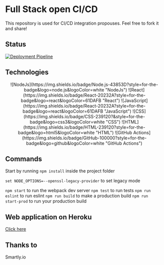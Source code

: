 # Full Stack open CI/CD

This repository is used for CI/CD integration propouses. Feel free to fork it and share!

## Status
[![Deployment Pipeline](https://github.com/jlferrete/full-stack-open-pokedex-CI-CD/actions/workflows/pipeline.yml/badge.svg)](https://github.com/jlferrete/full-stack-open-pokedex-CI-CD/actions/workflows/pipeline.yml)

## Technologies
<p style="text-align: center;">
![NodeJs](https://img.shields.io/badge/Node.js-43853D?style=for-the-badge&logo=node.js&logoColor=white "NodeJs") ![React](https://img.shields.io/badge/React-20232A?style=for-the-badge&logo=react&logoColor=61DAFB "React") ![JavaScript](https://img.shields.io/badge/React-20232A?style=for-the-badge&logo=react&logoColor=61DAFB "JavaScript") ![CSS](https://img.shields.io/badge/CSS-239120?&style=for-the-badge&logo=css3&logoColor=white "CSS") ![HTML](https://img.shields.io/badge/HTML-239120?style=for-the-badge&logo=html5&logoColor=white "HTML") ![GitHub Actions](https://img.shields.io/badge/GitHub-100000?style=for-the-badge&logo=github&logoColor=white "GitHub Actions")
</p>

## Commands

Start by running `npm install` inside the project folder

`set NODE_OPTIONS=--openssl-legacy-provider` to set legacy mode

`npm start` to run the webpack dev server
`npm test` to run tests
`npm run eslint` to run eslint
`npm run build` to make a production build
`npm run start-prod` to run your production build

## Web application on Heroku
[Click here](https://jlf-ci-ga.herokuapp.com/)

## Thanks to
Smartly.io
